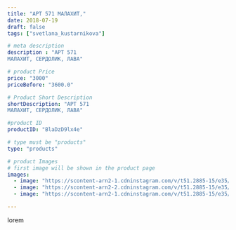 ```yaml
---
title: "АРТ 571 МАЛАХИТ,"
date: 2018-07-19
draft: false
tags: ["svetlana_kustarnikova"]

# meta description
description : "АРТ 571
МАЛАХИТ, СЕРДОЛИК, ЛАВА"

# product Price
price: "3000"
priceBefore: "3600.0"

# Product Short Description
shortDescription: "АРТ 571
МАЛАХИТ, СЕРДОЛИК, ЛАВА"

#product ID
productID: "BlaDzD9lx4e"

# type must be "products"
type: "products"

# product Images
# first image will be shown in the product page
images:
  - image: "https://scontent-arn2-1.cdninstagram.com/v/t51.2885-15/e35/36712392_212728636112901_8458012936336572416_n.jpg?se=8&tp=1&_nc_ht=scontent-arn2-1.cdninstagram.com&_nc_cat=109&_nc_ohc=6zG1EE_I5FsAX-Up7Rs&oh=b004e89f829343c547f1a4f051e7515c&oe=606BC3CC&ig_cache_key=MTgyNjc4OTAxMDM0MTYyNjc5Mg%3D%3D.2"
  - image: "https://scontent-arn2-2.cdninstagram.com/v/t51.2885-15/e35/36979482_2059354904097600_2828285347949969408_n.jpg?se=7&tp=1&_nc_ht=scontent-arn2-2.cdninstagram.com&_nc_cat=100&_nc_ohc=_hSl3ytz3JMAX8WXbi3&oh=ea511a7a90de23eb2641a84176776077&oe=606B8563&ig_cache_key=MTgyNjc4OTAyNDU0MzU5MjUwMQ%3D%3D.2"
  - image: "https://scontent-arn2-1.cdninstagram.com/v/t51.2885-15/e35/36695908_216608589059701_1621125175263100928_n.jpg?se=7&tp=1&_nc_ht=scontent-arn2-1.cdninstagram.com&_nc_cat=101&_nc_ohc=Cgvp3msQoW8AX-MAdHw&oh=a96aac4d4f43fc33dc250b72ffaf5747&oe=606A65EC&ig_cache_key=MTgyNjc4OTAzOTUwODg0MDUyMg%3D%3D.2"

---
```

lorem
